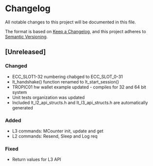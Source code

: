 # Changelog

All notable changes to this project will be documented in this file.

The format is based on [Keep a Changelog](https://keepachangelog.com/en/1.1.0/),
and this project adheres to [Semantic Versioning](https://semver.org/spec/v2.0.0.html).

## [Unreleased]

### Changed

- ECC_SLOT1-32 numbering chabged to ECC_SLOT_0-31
- lt_handshake() function renamed to lt_start_session()
- TROPIC01 hw wallet example updated - compiles for 32 and 64 bit system
- Unit tests organization was updated
- Included lt_l2_api_structs.h and lt_l3_api_structs.h are automatically generated

### Added

- L3 commands: MCounter init, update and get
- L2 commands: Resend, Sleep and Log req

### Fixed

- Return values for L3 API
